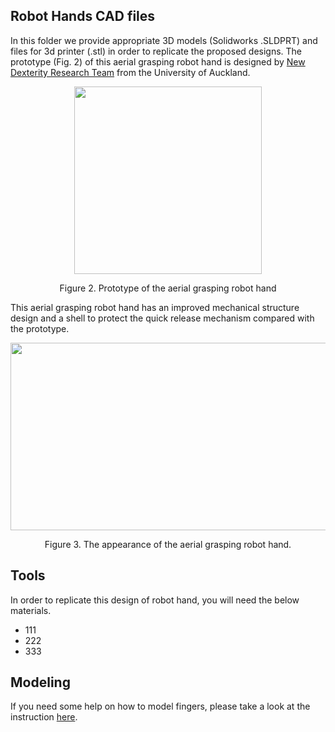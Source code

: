 ## Robot Hands CAD files
In this folder we provide appropriate 3D models (Solidworks .SLDPRT) and files for 3d printer (.stl) in order to replicate the proposed designs. The prototype (Fig. 2) of this aerial grasping robot hand is designed by [New Dexterity Research Team](https://www.newdexterity.org/) from the University of Auckland.

<p align="center">
  <img width="300" height="300" src="https://github.com/newdexterity/Aerial-Grasping-Robot-Hands/blob/master/Media/prototype.png">
</p>

<p align="center"> 
  Figure 2. Prototype of the aerial grasping robot hand
</p>                                           

This aerial grasping robot hand has an improved mechanical structure design and a shell to protect the quick release mechanism compared with the prototype.

<p align="center">
  <img width="600" height="300" src="https://github.com/newdexterity/Aerial-Grasping-Robot-Hands/blob/master/Media/aerial_gripper.png">
</p>

<p align="center"> 
  Figure 3. The appearance of the aerial grasping robot hand.
</p>     

## Tools
In order to replicate this design of robot hand, you will need the below materials.
* 111
* 222
* 333

## Modeling
If you need some help on how to model fingers, please take a look at the instruction [here](https://www.eng.yale.edu/grablab/openhand/OpenHand%20Finger%20Guide.pdf).
